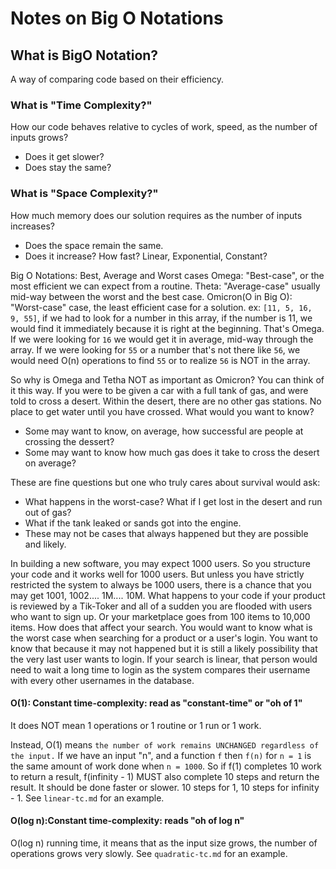 # Notes on Big O Notations

## What is BigO Notation?

A way of comparing code based on their efficiency.

### What is "Time Complexity?"

How our code behaves relative to cycles of work, speed, as the number of inputs grows?

- Does it get slower?
- Does stay the same?

### What is "Space Complexity?"

How much memory does our solution requires as the number of inputs increases?

- Does the space remain the same.
- Does it increase? How fast? Linear, Exponential, Constant?

Big O Notations: Best, Average and Worst cases
Omega: "Best-case", or the most efficient we can expect from a routine.
Theta: "Average-case" usually mid-way between the worst and the best case.
Omicron(O in Big O): "Worst-case" case, the least efficient case for a solution.
ex: `[11, 5, 16, 9, 55]`, if we had to look for a number in this array, if the number is 11, we would find it immediately because it is right at the beginning. That's Omega.
If we were looking for `16` we would get it in average, mid-way through the array.
If we were looking for `55` or a number that's not there like `56`, we would need O(n) operations to find `55` or to realize `56` is NOT in the array.

So why is Omega and Tetha NOT as important as Omicron?
You can think of it this way. If you were to be given a car with a full tank of gas, and were told to cross a desert. Within the desert, there are no other gas stations. No place to get water until you have crossed. What would you want to know?

- Some may want to know, on average, how successful are people at crossing the dessert?
- Some may want to know how much gas does it take to cross the desert on average?

These are fine questions but one who truly cares about survival would ask:

- What happens in the worst-case? What if I get lost in the desert and run out of gas?
- What if the tank leaked or sands got into the engine.
- These may not be cases that always happened but they are possible and likely.

In building a new software, you may expect 1000 users. So you structure your code and it works well for 1000 users. But unless you have strictly restricted the system to always be 1000 users, there is a chance that you may get 1001, 1002.... 1M.... 10M. What happens to your code if your product is reviewed by a Tik-Toker and all of a sudden you are flooded with users who want to sign up. Or your marketplace goes from 100 items to 10,000 items. How does that affect your search. You would want to know what is the worst case when searching for a product or a user's login. You want to know that because it may not happened but it is still a likely possibility that the very last user wants to login. If your search is linear, that person would need to wait a long time to login as the system compares their username with every other usernames in the database.

#### O(1): Constant time-complexity: read as "constant-time" or "oh of 1"

It does NOT mean 1 operations or 1 routine or 1 run or 1 work.

Instead, O(1) means `the number of work remains UNCHANGED regardless of the input.` If we have an input "n", and a function `f` then `f(n)` for `n = 1` is the same amount of work done when `n = 1000`. So if f(1) completes 10 work to return a result, f(infinity - 1) MUST also complete 10 steps and return the result. It should be done faster or slower. 10 steps for 1, 10 steps for infinity - 1.
See `linear-tc.md` for an example.

#### O(log n):Constant time-complexity: reads "oh of log n"

O(log n) running time, it means that as the input size grows, the number of operations grows very slowly.
See `quadratic-tc.md` for an example.

